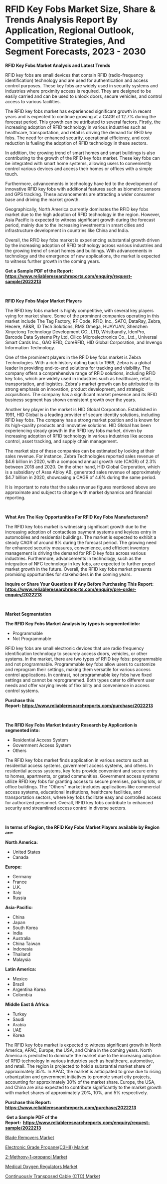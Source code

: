 <p><h1>RFID Key Fobs Market Size, Share & Trends Analysis Report By Application, Regional Outlook, Competitive Strategies, And Segment Forecasts, 2023 - 2030</h1></p><p><strong>RFID Key Fobs Market Analysis and Latest Trends</strong></p>
<p><p>RFID key fobs are small devices that contain RFID (radio-frequency identification) technology and are used for authentication and access control purposes. These key fobs are widely used in security systems and industries where proximity access is required. They are designed to be easily carried and can be used to unlock doors, secure vehicles, and control access to various facilities.</p><p>The RFID key fobs market has experienced significant growth in recent years and is expected to continue growing at a CAGR of 12.7% during the forecast period. This growth can be attributed to several factors. Firstly, the increasing adoption of RFID technology in various industries such as healthcare, transportation, and retail is driving the demand for RFID key fobs. The need for enhanced security, operational efficiency, and cost reduction is fueling the adoption of RFID technology in these sectors.</p><p>In addition, the growing trend of smart homes and smart buildings is also contributing to the growth of the RFID key fobs market. These key fobs can be integrated with smart home systems, allowing users to conveniently control various devices and access their homes or offices with a simple touch.</p><p>Furthermore, advancements in technology have led to the development of innovative RFID key fobs with additional features such as biometric sensors and GPS tracking. These advancements are attracting a wider consumer base and driving the market growth.</p><p>Geographically, North America currently dominates the RFID key fobs market due to the high adoption of RFID technology in the region. However, Asia Pacific is expected to witness significant growth during the forecast period, mainly due to the increasing investments in smart cities and infrastructure development in countries like China and India.</p><p>Overall, the RFID key fobs market is experiencing substantial growth driven by the increasing adoption of RFID technology across various industries and the growing trend of smart homes and buildings. With advancements in technology and the emergence of new applications, the market is expected to witness further growth in the coming years.</p></p>
<p><strong>Get a Sample PDF of the Report:&nbsp; <a href="https://www.reliableresearchreports.com/enquiry/request-sample/2022213">https://www.reliableresearchreports.com/enquiry/request-sample/2022213</a></strong></p>
<p>&nbsp;</p>
<p><strong>RFID Key Fobs Major Market Players</strong></p>
<p><p>The RFID key fobs market is highly competitive, with several key players vying for market share. Some of the prominent companies operating in this market include The Tag Factory, RF Code, RFID, Inc., SATO, DataRay, Zebra, Hecere, AB&R, ID Tech Solutions, RMS Omega, HUAYUAN, Shenzhen Xinyetong Technology Development CO., LTD, Wristbandly, IdenPro, Barcode Data Systems Pty Ltd, Cilico Microelectronics Co., Ltd., Universal Smart Cards Inc., GAO RFID, CoreRFID, HID Global Corporation, and Invengo Information Technology.</p><p>One of the prominent players in the RFID key fobs market is Zebra Technologies. With a rich history dating back to 1969, Zebra is a global leader in providing end-to-end solutions for tracking and visibility. The company offers a comprehensive range of RFID solutions, including RFID key fobs, which are widely used in industries such as healthcare, retail, transportation, and logistics. Zebra's market growth can be attributed to its strong emphasis on innovation, product development, and strategic acquisitions. The company has a significant market presence and its RFID business segment has shown consistent growth over the years.</p><p>Another key player in the market is HID Global Corporation. Established in 1991, HID Global is a leading provider of secure identity solutions, including RFID key fobs. The company has a strong market position and is known for its high-quality products and innovative solutions. HID Global has been experiencing steady growth in the RFID key fobs market, driven by increasing adoption of RFID technology in various industries like access control, asset tracking, and supply chain management.</p><p>The market size of these companies can be estimated by looking at their sales revenue. For instance, Zebra Technologies reported sales revenue of $4.6 billion in 2020, with a compound annual growth rate (CAGR) of 2.3% between 2018 and 2020. On the other hand, HID Global Corporation, which is a subsidiary of Assa Abloy AB, generated sales revenue of approximately $4.7 billion in 2020, showcasing a CAGR of 4.6% during the same period.</p><p>It is important to note that the sales revenue figures mentioned above are approximate and subject to change with market dynamics and financial reporting.</p></p>
<p>&nbsp;</p>
<p><strong>What Are The Key Opportunities For RFID Key Fobs Manufacturers?</strong></p>
<p><p>The RFID key fobs market is witnessing significant growth due to the increasing adoption of contactless payment systems and keyless entry in automobiles and residential buildings. The market is expected to exhibit a steady CAGR of around 8% during the forecast period. The growing need for enhanced security measures, convenience, and efficient inventory management is driving the demand for RFID key fobs across various industries. Furthermore, advancements in technology, such as the integration of NFC technology in key fobs, are expected to further propel market growth in the future. Overall, the RFID key fobs market presents promising opportunities for stakeholders in the coming years.</p></p>
<p><strong>Inquire or Share Your Questions If Any Before Purchasing This Report: <a href="https://www.reliableresearchreports.com/enquiry/pre-order-enquiry/2022213">https://www.reliableresearchreports.com/enquiry/pre-order-enquiry/2022213</a></strong></p>
<p>&nbsp;</p>
<p><strong>Market Segmentation</strong></p>
<p><strong>The RFID Key Fobs Market Analysis by types is segmented into:</strong></p>
<p><ul><li>Programmable</li><li>Not Programmable</li></ul></p>
<p><p>RFID key fobs are small electronic devices that use radio frequency identification technology to securely access doors, vehicles, or other systems. In the market, there are two types of RFID key fobs: programmable and not programmable. Programmable key fobs allow users to customize and reprogram their settings, making them versatile for various access control applications. In contrast, not programmable key fobs have fixed settings and cannot be reprogrammed. Both types cater to different user needs and offer varying levels of flexibility and convenience in access control systems.</p></p>
<p><strong>Purchase this Report:&nbsp;<a href="https://www.reliableresearchreports.com/purchase/2022213">https://www.reliableresearchreports.com/purchase/2022213</a></strong></p>
<p>&nbsp;</p>
<p><strong>The RFID Key Fobs Market Industry Research by Application is segmented into:</strong></p>
<p><ul><li>Residential Access System</li><li>Government Access System</li><li>Others</li></ul></p>
<p><p>The RFID key fobs market finds application in various sectors such as residential access systems, government access systems, and others. In residential access systems, key fobs provide convenient and secure entry to homes, apartments, or gated communities. Government access systems utilize RFID key fobs for granting access to secure premises, parking lots, or office buildings. The "Others" market includes applications like commercial access systems, educational institutions, healthcare facilities, and transportation sectors, where key fobs facilitate easy and controlled access for authorized personnel. Overall, RFID key fobs contribute to enhanced security and streamlined access control in diverse sectors.</p></p>
<p>&nbsp;</p>
<p><strong>In terms of Region, the RFID Key Fobs Market Players available by Region are:</strong></p>
<p>
    <p> <strong> North America: </strong>
        <ul>
            <li>United States</li>
            <li>Canada</li>
        </ul>
        </p> 
    <p> <strong> Europe: </strong>
        <ul>
            <li>Germany</li>
            <li>France</li>
            <li>U.K.</li>
            <li>Italy</li>
            <li>Russia</li>
        </ul>
        </p> 
    <p> <strong> Asia-Pacific: </strong>
        <ul>
            <li>China</li>
            <li>Japan</li>
            <li>South Korea</li>
            <li>India</li>
            <li>Australia</li>
            <li>China Taiwan</li>
            <li>Indonesia</li>
            <li>Thailand</li>
            <li>Malaysia</li>
        </ul>
        </p> 
    <p> <strong> Latin America: </strong>
        <ul>
            <li>Mexico</li>
            <li>Brazil</li>
            <li>Argentina Korea</li>
            <li>Colombia</li>
        </ul>
        </p> 
    <p> <strong> Middle East & Africa: </strong>
        <ul>
            <li>Turkey</li>
            <li>Saudi</li>
            <li>Arabia</li>
            <li>UAE</li>
            <li>Korea</li>
        </ul>
    </p>
    </p>
<p><p>The RFID key fobs market is expected to witness significant growth in North America, APAC, Europe, the USA, and China in the coming years. North America is predicted to dominate the market due to the increasing adoption of RFID technology in various industries such as healthcare, automotive, and retail. The region is projected to hold a substantial market share of approximately 35%. In APAC, the market is anticipated to grow due to rising urbanization and government initiatives to promote smart city projects, accounting for approximately 30% of the market share. Europe, the USA, and China are also expected to contribute significantly to the market growth with market shares of approximately 20%, 10%, and 5% respectively.</p></p>
<p><strong>Purchase this Report: <a href="https://www.reliableresearchreports.com/purchase/2022213">https://www.reliableresearchreports.com/purchase/2022213</a></strong></p>
<p>&nbsp;<strong>Get a Sample PDF of the Report:&nbsp;&nbsp;<a href="https://www.reliableresearchreports.com/enquiry/request-sample/2022213">https://www.reliableresearchreports.com/enquiry/request-sample/2022213</a></strong></p>
<p><strong></strong></p>
<p><p><a href="https://github.com/Paul14Anderson63/Market-Research-Report-List-1/blob/main/blade-removers-market.md">Blade Removers Market</a></p><p><a href="https://medium.com/@inner.zone.room/electronic-grade-propane-c3h8-market-report-reveals-the-latest-trends-and-growth-opportunities-of-bfa655abd1fc">Electronic Grade Propane(C3H8) Market</a></p><p><a href="https://medium.com/@favor.look.seal/2-methoxy-1-propanol-market-competitive-analysis-market-trends-and-forecast-to-2030-3a11bb417c58">2-Methoxy-1-propanol Market</a></p><p><a href="https://github.com/aasishrp01/Market-Research-Report-List-1/blob/main/medical-oxygen-regulators-market.md">Medical Oxygen Regulators Market</a></p><p><a href="https://medium.com/@sight.lens.slot/continuously-transposed-cable-ctc-market-competitive-analysis-market-trends-and-forecast-to-3601c2054048">Continuously Transposed Cable (CTC) Market</a></p></p>